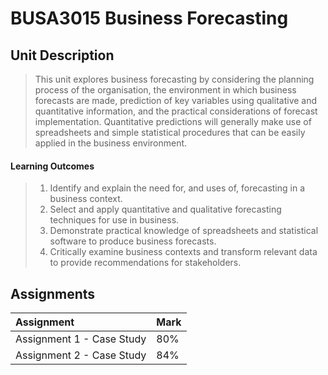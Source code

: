 # BUSA3015 Business Forecasting

## Unit Description

> This unit explores business forecasting by considering the planning process of the organisation, the environment in which business forecasts are made, prediction of key variables using qualitative and quantitative information, and the practical considerations of forecast implementation. Quantitative predictions will generally make use of spreadsheets and simple statistical procedures that can be easily applied in the business environment.

#### Learning Outcomes
> 1. Identify and explain the need for, and uses of, forecasting in a business context.
> 2. Select and apply quantitative and qualitative forecasting techniques for use in business.
> 3. Demonstrate practical knowledge of spreadsheets and statistical software to produce business forecasts.
> 4. Critically examine business contexts and transform relevant data to provide recommendations for stakeholders.

## Assignments
|Assignment|Mark|
|:----|:----|
|Assignment 1 - Case Study|80%|
|Assignment 2 - Case Study|84%|
